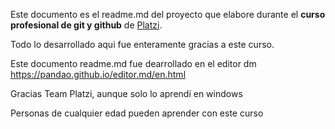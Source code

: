 Este documento es el readme.md del proyecto que elabore durante el **curso profesional de git y github** de [Platzi](https://platzi.com/clases/git-github/).

Todo lo desarrollado aqui fue enteramente gracias a este curso.

Este documento readme.md fue dearrollado en el editor dm https://pandao.github.io/editor.md/en.html

Gracias Team Platzi, aunque solo lo aprendí en windows

Personas de cualquier edad pueden aprender con este curso
